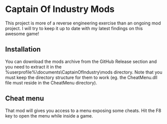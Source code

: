 # Captain Of Industry Mods

This project is more of a reverse engineering exercise than an ongoing mod project.
I will try to keep it up to date with my latest findings on this awesome game!

## Installation
You can download the mods archive from the GitHub Release section and you need to extract it in the %userprofile%\documents\CaptainOfIndustry\mods directory. Note that you must keep the directory structure for them to work (eg. the CheatMenu.dll file must reside in the CheatMenu directory).

## Cheat menu

That mod will gives you access to a menu exposing some cheats. Hit the F8 key to open the menu while inside a game.
